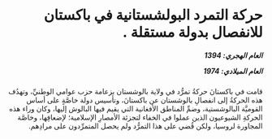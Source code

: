 <h1 dir="rtl">حركة التمرد البولشستانية في باكستان للانفصال بدولة مستقلة .</h1>

<h5 dir="rtl">العام الهجري:  1394

العام الميلادي: 1974

</h5>

<p dir="rtl">قامت في باكستانَ حركةُ تمرُّد في ولاية بالوشستان بزعامة حزب عوامي الوطنيِّ، وتهدُف هذه الحركةُ إلى انفصالِ بالوشستان عن باكستانَ، وتأسيس دولة خاصَّةٍ على أساس القوميَّة البالوشستية، وضمِّ المناطق الأفغانية التي يقيم فيها البالوش إليها، وكان وراء هذه الحركةِ الشيوعيون الذين عملوا في الخفاء لتجزئة الأمصارِ الإسلامية؛ لإضعافِها، وخاصَّة المجاورة لروسيا، ولكن قُضي على هذا التمرُّد ولم يحصل المتمرِّدون على مرادِهم.</p></br>
